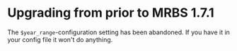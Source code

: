 # Upgrading from prior to MRBS 1.7.1

The `$year_range`-configuration setting has been abandoned. If you have
it in your config file it won't do anything.